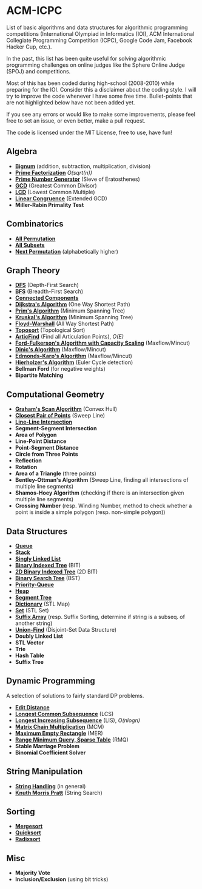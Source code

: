 ACM-ICPC 
===============

List of basic algorithms and data structures for algorithmic programming competitions (International Olympiad in Informatics (IOI),  ACM International Collegiate Programming Competition (ICPC), Google Code Jam, Facebook Hacker Cup, etc.).

In the past, this list has been quite useful for solving algorithmic programming challenges on online judges like the Sphere Online Judge (SPOJ) and competitions.

Most of this has been coded during high-school (2008-2010) while preparing for the IOI. Consider this a disclaimer about the coding style. I will try to improve the code whenever I have some free time. Bullet-points that are not highlighted below have not been added yet.

If you see any errors or would like to make some improvements, please feel free to set an issue, or even better, make a pull request.

The code is licensed under the MIT License, free to use, have fun!

Algebra
--------------------------


* **[Bignum](https://github.com/ippeb/ACM-ICPC/tree/master/algebra/bignum)** (addition, subtraction, multiplication, division)
* **[Prime Factorization](https://github.com/ippeb/ACM-ICPC/tree/master/algebra/prime_factorization)** *O(sqrt(n))*
* **[Prime Number Generator](https://github.com/ippeb/ACM-ICPC/tree/master/algebra/prime_generator)** (Sieve of Eratosthenes)
* **[GCD](https://github.com/ippeb/ACM-ICPC/tree/master/algebra/gcd_lcm)** (Greatest Common Divisor)
* **[LCD](https://github.com/ippeb/ACM-ICPC/tree/master/algebra/gcd_lcm)** (Lowest Common Multiple)
* **[Linear Congruence](https://github.com/ippeb/ACM-ICPC/tree/master/algebra/linear_congruence)** (Extended GCD)
* **Miller-Rabin Primality Test**

Combinatorics
--------------------------

* **[All Permutation](https://github.com/ippeb/ACM-ICPC/tree/master/combinatorics/all_permutation)**
* **[All Subsets](https://github.com/ippeb/ACM-ICPC/tree/master/combinatorics/all_subsets)**
* **[Next Permutation](https://github.com/ippeb/ACM-ICPC/tree/master/combinatorics/next_permutation)** (alphabetically higher) 

Graph Theory
--------------------------

* **[DFS](https://github.com/ippeb/ACM-ICPC/tree/master/graph_theory/dfs)** (Depth-First Search)
* **[BFS](https://github.com/ippeb/ACM-ICPC/tree/master/graph_theory/bfs)** (Breadth-First Search)
* **[Connected Components](https://github.com/ippeb/ACM-ICPC/tree/master/graph_theory/connected_components)**
* **[Dijkstra's Algorithm](https://github.com/ippeb/ACM-ICPC/tree/master/graph_theory/dijkstra)** (One Way Shortest Path)
* **[Prim's Algorithm](https://github.com/ippeb/ACM-ICPC/tree/master/graph_theory/prim)** (Minimum Spanning Tree)
* **[Kruskal's Algorithm](https://github.com/ippeb/ACM-ICPC/tree/master/graph_theory/kruskal)** (Minimum Spanning Tree)
* **[Floyd-Warshall](https://github.com/ippeb/ACM-ICPC/tree/master/graph_theory/floyd)** (All Way Shortest Path)
* **[Toposort](https://github.com/ippeb/ACM-ICPC/tree/master/graph_theory/toposort)** (Topological Sort)
* **[ArticFind](https://github.com/ippeb/ACM-ICPC/tree/master/graph_theory/articfind)** (Find all Articulation Points), *O(E)*
* **[Ford-Fulkerson's Algorithm with Capacity Scaling](https://github.com/ippeb/ACM-ICPC/tree/master/graph_theory/ford_fulkerson)** (Maxflow/Mincut)
* **[Dinic's Algorithm](https://github.com/ippeb/ACM-ICPC/tree/master/graph_theory/dinic)** (Maxflow/Mincut)
* **[Edmonds-Karp's Algorithm](https://github.com/ippeb/ACM-ICPC/tree/master/graph_theory/edmonds_karp)** (Maxflow/Mincut)
* **[Hierholzer's Algorithm](https://github.com/ippeb/ACM-ICPC/tree/master/graph_theory/hierholzer)** (Euler Cycle detection)
* **Bellman Ford** (for negative weights)
* **Bipartite Matching**


Computational Geometry
--------------------------

* **[Graham's Scan Algorithm](https://github.com/ippeb/ACM-ICPC/tree/master/computational_geometry/convex_hull)** (Convex Hull)
* **[Closest Pair of Points](https://github.com/ippeb/ACM-ICPC/tree/master/computational_geometry/closest_pair)** (Sweep Line)
* **[Line-Line Intersection](https://github.com/ippeb/ACM-ICPC/tree/master/computational_geometry/line_line_intersection)**
* **Segment-Segment Intersection**
* **Area of Polygon**
* **Line-Point Distance**
* **Point-Segment Distance**
* **Circle from Three Points**
* **Reflection**
* **Rotation**
* **Area of a Triangle** (three points)
* **Bentley-Ottman's Algorithm** (Sweep Line, finding all intersections of multiple line segments)
* **Shamos-Hoey Algorithm** (checking if there is an intersection given multiple line segments)
* **Crossing Number** (resp. Winding Number, method to check whether a point is inside a simple polygon (resp. non-simple polygon))

Data Structures
--------------------------

* **[Queue](https://github.com/ippeb/ACM-ICPC/tree/master/data_structure/queue)**
* **[Stack](https://github.com/ippeb/ACM-ICPC/tree/master/data_structure/stack)**
* **[Singly Linked List](https://github.com/ippeb/ACM-ICPC/tree/master/data_structure/linked_list)**
* **[Binary Indexed Tree](https://github.com/ippeb/ACM-ICPC/tree/master/data_structure/binary_indexed_tree)** (BIT)
* **[2D Binary Indexed Tree](https://github.com/ippeb/ACM-ICPC/tree/master/data_structure/binary_indexed_tree)** (2D BIT)
* **[Binary Search Tree](https://github.com/ippeb/ACM-ICPC/tree/master/data_structure/binary_search_tree)** (BST)
* **[Priority-Queue](https://github.com/ippeb/ACM-ICPC/tree/master/data_structure/priority_queue)**
* **[Heap](https://github.com/ippeb/ACM-ICPC/tree/master/data_structure/heap)**
* **[Segment Tree](https://github.com/ippeb/ACM-ICPC/tree/master/data_structure/segment_tree)**
* **[Dictionary](https://github.com/ippeb/ACM-ICPC/tree/master/data_structure/dictionary)** (STL Map)
* **[Set](https://github.com/ippeb/ACM-ICPC/tree/master/data_structure/set)** (STL Set)
* **[Suffix Array](https://github.com/ippeb/ACM-ICPC/tree/master/data_structure/suffix_array)** (resp. Suffix Sorting, determine if string is a subseq. of another string)
* **[Union-Find](https://github.com/ippeb/ACM-ICPC/tree/master/data_structure/union_find)** (Disjoint-Set Data Structure)
* **Doubly Linked List**
* **STL Vector**
* **Trie**
* **Hash Table**
* **Suffix Tree**


Dynamic Programming
--------------------------

A selection of solutions to fairly standard DP problems.

* **[Edit Distance](https://github.com/ippeb/ACM-ICPC/tree/master/dynamic_programming/edit_distance)**
* **[Longest Common Subsequence](https://github.com/ippeb/ACM-ICPC/tree/master/dynamic_programming/LCS)** (LCS)
* **[Longest Increasing Subsequence](https://github.com/ippeb/ACM-ICPC/tree/master/dynamic_programming/LIS)** (LIS), *O(nlogn)*
* **[Matrix Chain Multiplication](https://github.com/ippeb/ACM-ICPC/tree/master/dynamic_programming/MCM)** (MCM)
* **[Maximum Empty Rectangle](https://github.com/ippeb/ACM-ICPC/tree/master/dynamic_programming/MER)** (MER)
* **[Range Minimum Query, Sparse Table](https://github.com/ippeb/ACM-ICPC/tree/master/dynamic_programming/RMQ)** (RMQ)
* **Stable Marriage Problem**
* **Binomial Coefficient Solver**


String Manipulation
--------------------------

* **[String Handling](https://github.com/ippeb/ACM-ICPC/tree/master/string_handling/c_string_functions)** (in general)
* **[Knuth Morris Pratt](https://github.com/ippeb/ACM-ICPC/tree/master/string_handling/kmp)** (String Search)


Sorting
--------------------------

* **[Mergesort](https://github.com/ippeb/ACM-ICPC/tree/master/sorting/mergesort)**
* **[Quicksort](https://github.com/ippeb/ACM-ICPC/tree/master/sorting/qsort)**
* **[Radixsort](https://github.com/ippeb/ACM-ICPC/tree/master/sorting/radixsort)**

Misc
--------------------------

* **Majority Vote**
* **Inclusion/Exclusion** (using bit tricks)



